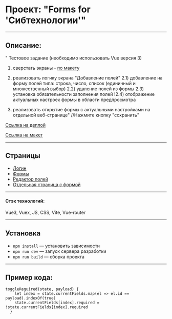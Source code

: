 # Проект: "Forms for 'Сибтехнологии'"

---

## Описание:

"
Тестовое задание (необходимо использовать Vue версия 3)

1. сверстать экраны - [по макету](https://www.figma.com/file/pObrgEFHQniLC9K5zXpcoF/Тестовое?type=design&node-id=0%3A1&mode=design&t=U0n14JDnerpDrqzE-1)

2. реализовать логику экрана "Добавление полей"
   2.1) добавление на форму полей типа: строка, число, список (единичный и множественный выбор)
   2.2) удаление полей из формы
   2.3) установка обязательности заполнения полей
   !2.4) отображение актуальных настроек формы в области предпросмотра

3. реализовать открытие формы с актуальными настройками на отдельной веб-странице" //Нажмите кнопку "сохранить"

[Ссылка на деплой](https://preeminent-kitten-83a2eb.netlify.app)

[Ссылка на макет](https://www.figma.com/file/pObrgEFHQniLC9K5zXpcoF/Тестовое?type=design&node-id=0%3A1&mode=design&t=U0n14JDnerpDrqzE-1)

---

## Страницы

- [Логин](https://preeminent-kitten-83a2eb.netlify.app/login)
- [Формы](https://preeminent-kitten-83a2eb.netlify.app/forms)
- [Редактор полей](https://preeminent-kitten-83a2eb.netlify.app/fields)
- [Отдельная страница с формой](https://preeminent-kitten-83a2eb.netlify.app/form-perfome)

---

#### Стэк технологий:

Vue3, Vuex, JS, CSS, Vite, Vue-router

---

## Установка

- `npm install` — установить зависимости
- `npm run dev` — запуск сервера разработки
- `npm run build` — сборка проекта

---

## Пример кода:

```
toggleReguired(state, payload) {
    let index = state.currentFields.map(el => el.id == payload).indexOf(true)
    state.currentFields[index].required = !state.currentFields[index].required
  }
```
